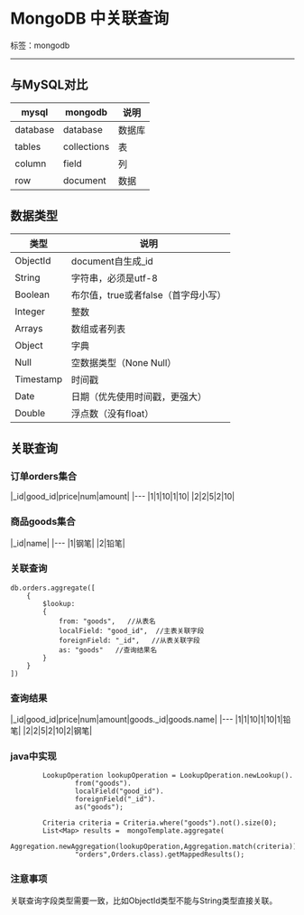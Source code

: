 ﻿# MongoDB 中关联查询

标签：mongodb 

---

## 与MySQL对比

|mysql|mongodb|说明|
|---|---|---|
|database|database|数据库|
|tables|collections|表|
|column|field|列|
|row|document|数据|

## 数据类型

|类型|说明|
|---|---|
|ObjectId|document自生成_id
|String|字符串，必须是utf-8
|Boolean|布尔值，true或者false（首字母小写）
|Integer|整数
|Arrays|数组或者列表
|Object|字典
|Null|空数据类型（None Null）
|Timestamp|时间戳
|Date|日期（优先使用时间戳，更强大）
|Double|浮点数（没有float）

## 关联查询

### 订单orders集合
|_id|good_id|price|num|amount|
|---
|1|1|10|1|10|
|2|2|5|2|10|

### 商品goods集合
|_id|name|
|---
|1|钢笔|
|2|铅笔|

### 关联查询

```
db.orders.aggregate([   
    {
        $lookup: 
        {
            from: "goods",   //从表名
            localField: "good_id",  //主表关联字段
            foreignField: "_id",   //从表关联字段
            as: "goods"   //查询结果名
        }
    }
])
```

### 查询结果

|_id|good_id|price|num|amount|goods._id|goods.name|
|---
|1|1|10|1|10|1|铅笔|
|2|2|5|2|10|2|钢笔|

### java中实现

```
        LookupOperation lookupOperation = LookupOperation.newLookup().
                from("goods").
                localField("good_id").
                foreignField("_id").
                as("goods");

        Criteria criteria = Criteria.where("goods").not().size(0);
        List<Map> results =  mongoTemplate.aggregate(
                Aggregation.newAggregation(lookupOperation,Aggregation.match(criteria)),
                "orders",Orders.class).getMappedResults();
```

### 注意事项

关联查询字段类型需要一致，比如ObjectId类型不能与String类型直接关联。






